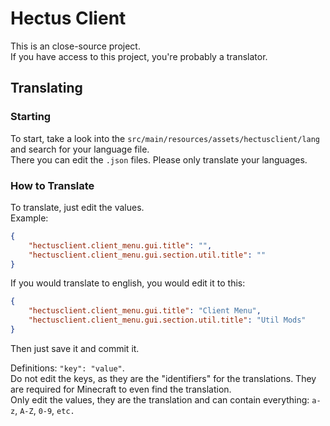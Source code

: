 # Hectus Client

This is an close-source project.  
If you have access to this project, you're probably a translator.

## Translating

### Starting

To start, take a look into the `src/main/resources/assets/hectusclient/lang` and search for your language file.  
There you can edit the `.json` files. Please only translate your languages.  

### How to Translate

To translate, just edit the values.  
Example:

```json
{
    "hectusclient.client_menu.gui.title": "",
    "hectusclient.client_menu.gui.section.util.title": ""
}
```

If you would translate to english, you would edit it to this:

```json
{
    "hectusclient.client_menu.gui.title": "Client Menu",
    "hectusclient.client_menu.gui.section.util.title": "Util Mods"
}
```

Then just save it and commit it.  

Definitions: `"key": "value"`.  
Do not edit the keys, as they are the "identifiers" for the translations. They are required for Minecraft to even find the translation.  
Only edit the values, they are the translation and can contain everything: `a-z`, `A-Z`, `0-9`, `etc.`
